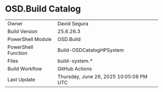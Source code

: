 ﻿# OSD.Build Catalog

| | |
|-|-|
| Owner | David Segura |
| Build Version | 25.6.26.3 |
| PowerShell Module | OSD.Build |
| PowerShell Function | Build-OSDCatalogHPSystem |
| Files | build-system.* |
| Build Workflow | GitHub Actions |
| Last Update | Thursday, June 26, 2025 10:05:08 PM UTC |
